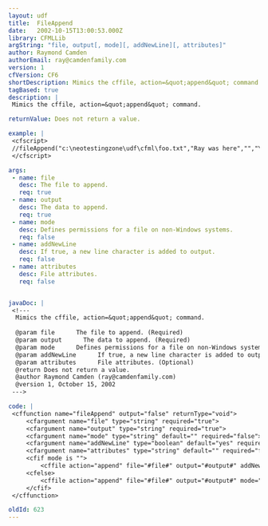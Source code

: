 ```yaml
---
layout: udf
title:  FileAppend
date:   2002-10-15T13:00:53.000Z
library: CFMLLib
argString: "file, output[, mode][, addNewLine][, attributes]"
author: Raymond Camden
authorEmail: ray@camdenfamily.com
version: 1
cfVersion: CF6
shortDescription: Mimics the cffile, action=&quot;append&quot; command.
tagBased: true
description: |
 Mimics the cffile, action=&quot;append&quot; command.

returnValue: Does not return a value.

example: |
 <cfscript>
 //fileAppend("c:\neotestingzone\udf\cfml\foo.txt","Ray was here","","Yes");
 </cfscript>

args:
 - name: file
   desc: The file to append.
   req: true
 - name: output
   desc: The data to append.
   req: true
 - name: mode
   desc: Defines permissions for a file on non-Windows systems.
   req: false
 - name: addNewLine
   desc: If true, a new line character is added to output.
   req: false
 - name: attributes
   desc: File attributes.
   req: false


javaDoc: |
 <!---
  Mimics the cffile, action=&quot;append&quot; command.
  
  @param file      The file to append. (Required)
  @param output      The data to append. (Required)
  @param mode      Defines permissions for a file on non-Windows systems. (Optional)
  @param addNewLine      If true, a new line character is added to output. (Optional)
  @param attributes      File attributes. (Optional)
  @return Does not return a value. 
  @author Raymond Camden (ray@camdenfamily.com) 
  @version 1, October 15, 2002 
 --->

code: |
 <cffunction name="fileAppend" output="false" returnType="void">
     <cfargument name="file" type="string" required="true">
     <cfargument name="output" type="string" required="true">
     <cfargument name="mode" type="string" default="" required="false">
     <cfargument name="addNewLine" type="boolean" default="yes" required="false">
     <cfargument name="attributes" type="string" default="" required="false">
     <cfif mode is "">
         <cffile action="append" file="#file#" output="#output#" addNewLine="#addNewLine#" attributes="#attributes#">    
     <cfelse>
         <cffile action="append" file="#file#" output="#output#" mode="#mode#" addNewLine="#addNewLine#" attributes="#attributes#">    
     </cfif>
 </cffunction>

oldId: 623
---
```


